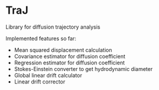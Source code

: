 # TraJ
Library for diffusion trajectory analysis

Implemented features so far:
- Mean squared displacement calculation
- Covariance estimator for diffusion coefficient
- Regression estimator for diffusion coefficient
- Stokes-Einstein converter to get hydrodynamic diameter
- Global linear drift calculator
- Linear drift corrector
